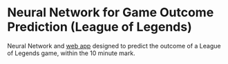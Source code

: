 # Neural Network for Game Outcome Prediction (League of Legends)
Neural Network and [web app](https://ffat15.herokuapp.com/) designed to predict the outcome of a League of Legends game, within the 10 minute mark.
